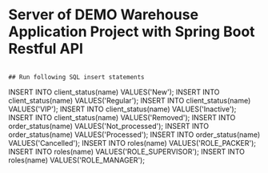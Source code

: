 # Server of DEMO Warehouse Application Project with Spring Boot Restful API

```

## Run following SQL insert statements
```
INSERT INTO client_status(name) VALUES('New');
INSERT INTO client_status(name) VALUES('Regular');
INSERT INTO client_status(name) VALUES('VIP');
INSERT INTO client_status(name) VALUES('Inactive');
INSERT INTO client_status(name) VALUES('Removed');
INSERT INTO order_status(name) VALUES('Not_processed');
INSERT INTO order_status(name) VALUES('Processed');
INSERT INTO order_status(name) VALUES('Cancelled');
INSERT INTO roles(name) VALUES('ROLE_PACKER');
INSERT INTO roles(name) VALUES('ROLE_SUPERVISOR');
INSERT INTO roles(name) VALUES('ROLE_MANAGER');
```
